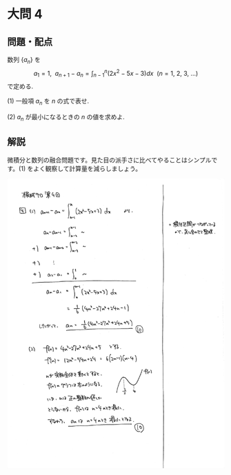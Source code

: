 ﻿---
layout: default
parent: 第 4 回
grand_parent: 模試テロ
summary: 数列の階差の積分表記
published: false
---

# 大問 4

## 問題・配点

数列 $\lbrace a_n \rbrace$ を $$ a_1=1,\ \ a_{n+1}-a_n=\int_{n-1}^n (2x^2-5x-3)dx  \ \ (n=1,\ 2,\ 3,\ \dots) $$ で定める.

(1) 一般項 $a_n$ を $n$ の式で表せ.

(2) $a_n$ が最小になるときの $n$ の値を求めよ.

## 解説

微積分と数列の融合問題です。見た目の派手さに比べてやることはシンプルです。(1) をよく観察して計算量を減らしましょう。

![](img/examterro_04-4.jpg)